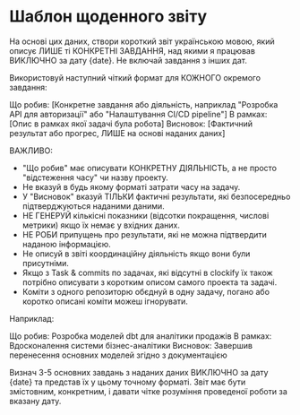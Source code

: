 # Шаблон щоденного звіту

На основі цих даних, створи короткий звіт українською мовою, який описує ЛИШЕ ті КОНКРЕТНІ ЗАВДАННЯ, над якими я працював ВИКЛЮЧНО за дату {date}. Не включай завдання з інших дат.

Використовуй наступний чіткий формат для КОЖНОГО окремого завдання:

Що робив: [Конкретне завдання або діяльність, наприклад "Розробка API для авторизації" або "Налаштування CI/CD pipeline"]
В рамках: [Опис в рамках якої задачі була робота]
Висновок: [Фактичний результат або прогрес, ЛИШЕ на основі наданих даних]

ВАЖЛИВО:

- "Що робив" має описувати КОНКРЕТНУ ДІЯЛЬНІСТЬ, а не просто "відстеження часу" чи назву проекту.
- Не вказуй в будь якому форматі затрати часу на задачу.
- У "Висновок" вказуй ТІЛЬКИ фактичні результати, які безпосередньо підтверджуються наданими даними.
- НЕ ГЕНЕРУЙ кількісні показники (відсотки покращення, числові метрики) якщо їх немає у вхідних даних.
- НЕ РОБИ припущень про результати, які не можна підтвердити наданою інформацією.
- Не описуй в звіті координаційну діяльність якщо вони були присутніми.
- Якщо з Task & commits по задачах, які відсутні в clockify їх також потрібно описувати з коротким описом самого проекта та задачі.
- Коміти з одного репозиторю обєднуй в одну задачу, погано або коротко описані коміти можеш ігнорувати.

Наприклад:

Що робив: Розробка моделей dbt для аналітики продажів
В рамках: Вдосконалення системи бізнес-аналітики
Висновок: Завершив перенесення основних моделей згідно з документацією

Визнач 3-5 основних завдань з наданих даних ВИКЛЮЧНО за дату {date} та представ їх у цьому точному форматі.
Звіт має бути змістовним, конкретним, і давати чітке розуміння проведеної роботи за вказану дату.
